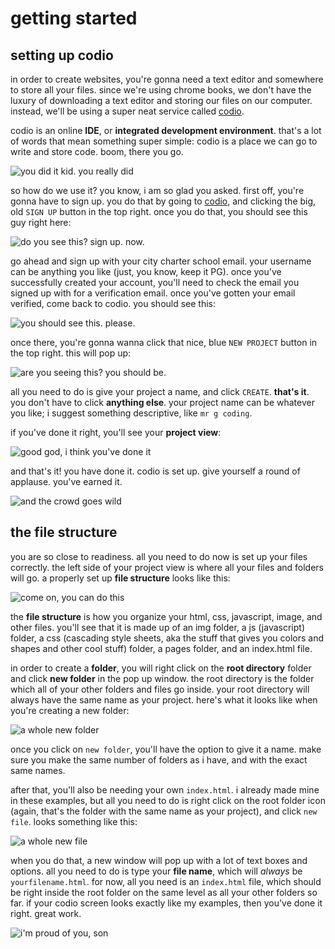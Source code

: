 # getting started

## setting up codio

in order to create websites, you're gonna need a text editor and somewhere to store all your files.  since we're using chrome books, we don't have the luxury of downloading a text editor and storing our files on our computer.  instead, we'll be using a super neat service called [codio](https://codio.com/).

codio is an online **IDE**, or **integrated development environment**.  that's a lot of words that mean something super simple: codio is a place we can go to write and store code.  boom, there you go.

![you did it kid.  you really did](http://gifsec.com/wp-content/uploads/GIF/2014/04/success-gif.gif?gs=a)

so how do we use it?  you know, i am so glad you asked.  first off, you're gonna have to sign up.  you do that by going to [codio](https://codio.com/), and clicking the big, old `SIGN UP` button in the top right. once you do that, you should see this guy right here:

![do you see this? sign up.  now.](http://i.imgur.com/uvMSUt8.png)

go ahead and sign up with your city charter school email.  your username can be anything you like (just, you know, keep it PG).  once you've successfully created your account, you'll need to check the email you signed up with for a verification email.  once you've gotten your email verified, come back to codio.  you should see this:

![you should see this.  please.](http://i.imgur.com/bJXO604.png)

once there, you're gonna wanna click that nice, blue `NEW PROJECT` button in the top right.  this will pop up:

![are you seeing this? you should be.](http://i.imgur.com/p917iHn.png)

all you need to do is give your project a name, and click `CREATE`.  **that's it**.  you don't have to click **anything else**.  your project name can be whatever you like; i suggest something descriptive, like `mr g coding`.

if you've done it right, you'll see your **project view**:

![good god, i think you've done it](http://i.imgur.com/3tOXntD.png)

and that's it!  you have done it.  codio is set up.  give yourself a round of applause.  you've earned it.

![and the crowd goes wild](https://i.imgur.com/lbP4iQj.gif)

## the file structure

you are so close to readiness.  all you need to do now is set up your files correctly. the left side of your project view is where all your files and folders will go. a properly set up **file structure** looks like this:

![come on, you can do this](http://i.imgur.com/8WVfrvx.png)

the **file structure** is how you organize your html, css, javascript, image, and other files.  you'll see that it is made up of an img folder, a js (javascript) folder, a css (cascading style sheets, aka the stuff that gives you colors and shapes and other cool stuff) folder, a pages folder, and an index.html file.  

in order to create a **folder**, you will right click on the **root directory** folder and click **new folder** in the pop up window.  the root directory is the folder which all of your other folders and files go inside.  your root directory will always have the same name as your project.  here's what it looks like when you're creating a new folder:

![a whole new folder](http://i.imgur.com/cD0dNWF.png)

once you click on `new folder`, you'll have the option to give it a name.  make sure you make the same number of folders as i have, and with the exact same names.

after that, you'll also be needing your own `index.html`.  i already made mine in these examples, but all you need to do is right click on the root folder icon (again, that's the folder with the same name as your project), and click `new file`.  looks something like this:

![a whole new file](http://i.imgur.com/UdKPDNk.png)

when you do that, a new window will pop up with a lot of text boxes and options. all you need to do is type your **file name**, which will *always* be `yourfilename.html`.  for now, all you need is an `index.html` file, which should be right inside the root folder on the same level as all your other folders so far.  if your codio screen looks exactly like my examples, then you've done it right.  great work.

![i'm proud of you, son](http://i1342.photobucket.com/albums/o763/5IVE5/Gifs/4DWMk_zps48f1c55a.gif)
